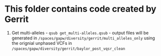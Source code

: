 # This folder contains code created by Gerrit

1. Get multi-alleles - `qsub get_multi-alleles.qsub` - output files will be generated in `/spaces/gapw/diversity/gerrit/multi_alleles_only` using the orignial unphased VCFs in `/spaces/gapw/diversity/gerrit/baylor_post_vqsr_clean`
